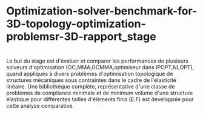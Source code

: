 # Optimization-solver-benchmark-for-3D-topology-optimization-problemsr-3D-rapport_stage
#
Le but du stage est d'évaluer et comparer les performances de plusieurs solveurs d'optimisation (OC,MMA,GCMMA,optimiseur 
dans IPOPT,NLOPT), quand appliqués à divers problèmes d'optimisation topologique de structures mécaniques sous contraintes 
dans le cadre de l'élasticité linéaire.
Une bibliothèque complète, représentative d'une classe de problèmes de compliance minimale et de minimum volume d'une structure 
élastique pour différentes tailles d'éléments finis (E.F) est devéloppée pour cette analyse comparative.
   
